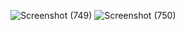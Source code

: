 ![Screenshot (749)](https://github.com/Joyline-Rencita/FreeCodeCamp/assets/107092284/14692950-f155-4b99-83df-db67f4105ab4)
![Screenshot (750)](https://github.com/Joyline-Rencita/FreeCodeCamp/assets/107092284/bd8fe90b-cabe-4459-aff1-eb7edb2fdaaf)
